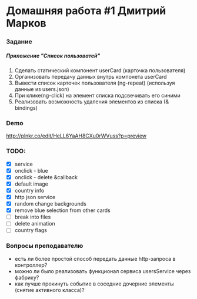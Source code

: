 # Домашняя работа #1 Дмитрий Марков

### Задание

##### Приложение "Список пользоватей"
1. Сделать статический компонент userCard (карточка пользователя)
2. Организовать передачу данных внутрь компонета userCard
3. Вывести список карточек пользователя (ng-repeat) (используя данные из users.json)
4. При клике(ng-click) на элемент списка подсвечивать его синими
5. Реализовать возможность удаления элементов из списка (& bindings)

### Demo
http://plnkr.co/edit/HeLL6YaAH8CXu0rWVuss?p=preview

### TODO:
- [x] service
- [x] onclick - blue
- [x] onclick - delete &callback
- [x] default image
- [x] country info
- [x] http json service
- [x] random change backgrounds
- [x] remove blue selection from other cards
- [ ] break into files
- [ ] delete animation
- [ ] country flags

### Вопросы преподавателю
* есть ли более простой способ передать данные http-запроса в контроллер?
* можно ли было реализовать функционал сервиса usersService через фабрику?
* как лучше прокинуть событие в соседние дочерние элементы (снятие активного класса)?
